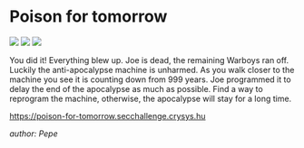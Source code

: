 # Poison for tomorrow
![](https://img.shields.io/badge/Stopping%20the%20apocalypse-gray)
![](https://img.shields.io/badge/part%205-gray)
![](https://img.shields.io/badge/medium-gray)

You did it! Everything blew up. Joe is dead, the remaining Warboys ran off. Luckily the anti-apocalypse machine is unharmed. As you walk closer to the machine you see it is counting down from 999 years. Joe programmed it to delay the end of the apocalypse as much as possible. Find a way to reprogram the machine, otherwise, the apocalypse will stay for a long time.

https://poison-for-tomorrow.secchallenge.crysys.hu

*author: Pepe*